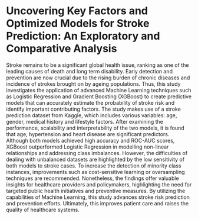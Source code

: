 # Uncovering Key Factors and Optimized Models for Stroke Prediction: An Exploratory and Comparative Analysis 
Stroke remains to be a significant global health 
issue, ranking as one of the leading causes of death and long
term disability. Early detection and prevention are now crucial 
due to the rising burden of chronic diseases and incidence of 
strokes brought on by ageing populations. Thus, this study 
investigates the application of advanced Machine Learning 
techniques such as Logistic Regression and Gradient Boosting 
(XGBoost) to create predictive models that can accurately 
estimate the probability of stroke risk and identify important 
contributing factors. The study makes use of a stroke prediction 
dataset from Kaggle, which includes various variables: age, 
gender, medical history and lifestyle factors. After examining 
the performance, scalability and interpretability of the two 
models, it is found that age, hypertension and heart disease are 
significant predictors. Although both models achieved high 
accuracy and ROC-AUC scores, XGBoost outperformed 
Logistic Regression in modelling non-linear relationships and 
addressing class imbalances. However, the difficulties of dealing 
with unbalanced datasets are highlighted by the low sensitivity 
of both models to stroke cases. To increase the detection of 
minority class instances, improvements such as cost-sensitive 
learning or oversampling techniques are recommended. 
Nonetheless, the findings offer valuable insights for healthcare 
providers and policymakers, highlighting the need for targeted 
public health initiatives and preventive measures. By utilizing 
the capabilities of Machine Learning, this study advances stroke 
risk prediction and prevention efforts. Ultimately, this improves 
patient care and raises the quality of healthcare systems.
